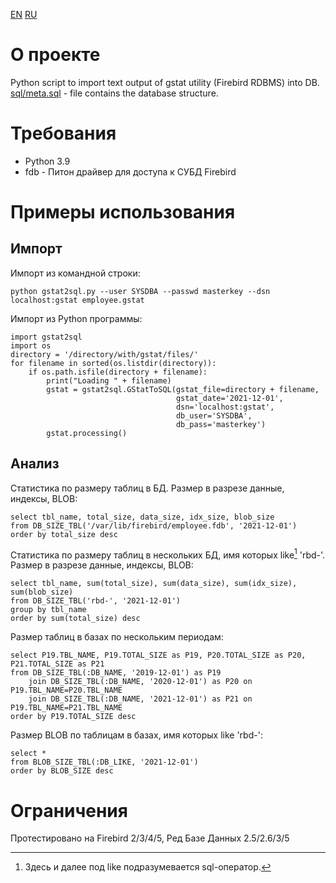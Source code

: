 [EN](README.md) [RU](README.ru.md)

# О проекте
Python script to import text output of gstat utility (Firebird RDBMS) into DB.
[sql/meta.sql](sql/meta.sql) - file contains the database structure.

# Требования
* Python 3.9
* fdb - Питон драйвер для доступа к СУБД Firebird

# Примеры использования

## Импорт
Импорт из командной строки:

    python gstat2sql.py --user SYSDBA --passwd masterkey --dsn localhost:gstat employee.gstat

Импорт из Python программы:

    import gstat2sql
    import os
    directory = '/directory/with/gstat/files/'
    for filename in sorted(os.listdir(directory)):
        if os.path.isfile(directory + filename):
            print("Loading " + filename)
            gstat = gstat2sql.GStatToSQL(gstat_file=directory + filename,
                                         gstat_date='2021-12-01', 
                                         dsn='localhost:gstat', 
                                         db_user='SYSDBA',
                                         db_pass='masterkey')
            gstat.processing()

## Анализ

Статистика по размеру таблиц в БД. Размер в разрезе данные, индексы, BLOB:

    select tbl_name, total_size, data_size, idx_size, blob_size
    from DB_SIZE_TBL('/var/lib/firebird/employee.fdb', '2021-12-01')
    order by total_size desc

Статистика по размеру таблиц в нескольких БД, имя которых like[^1] 'rbd-'. Размер в разрезе данные, индексы, BLOB:

    select tbl_name, sum(total_size), sum(data_size), sum(idx_size), sum(blob_size)
    from DB_SIZE_TBL('rbd-', '2021-12-01')
    group by tbl_name
    order by sum(total_size) desc

Размер таблиц в базах по нескольким периодам:

    select P19.TBL_NAME, P19.TOTAL_SIZE as P19, P20.TOTAL_SIZE as P20, P21.TOTAL_SIZE as P21
    from DB_SIZE_TBL(:DB_NAME, '2019-12-01') as P19
        join DB_SIZE_TBL(:DB_NAME, '2020-12-01') as P20 on P19.TBL_NAME=P20.TBL_NAME
        join DB_SIZE_TBL(:DB_NAME, '2021-12-01') as P21 on P19.TBL_NAME=P21.TBL_NAME
    order by P19.TOTAL_SIZE desc

Размер BLOB по таблицам в базах, имя которых like 'rbd-':

    select *
    from BLOB_SIZE_TBL(:DB_LIKE, '2021-12-01')
    order by BLOB_SIZE desc

# Ограничения
Протестировано на Firebird 2/3/4/5, Ред Базе Данных 2.5/2.6/3/5

[^1]: Здесь и далее под like подразумевается sql-оператор.
